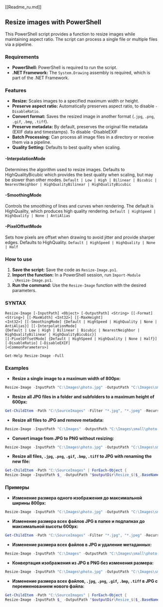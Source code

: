 
[[Readme_ru.md]]

## Resize images with PowerShell
This PowerShell script provides a function to resize images while maintaining aspect ratio. The script can process a single file or multiple files via a pipeline.

### Requirements
* **PowerShell:** PowerShell is required to run the script.
* **.NET Framework:** The `System.Drawing` assembly is required, which is part of the .NET Framework.

### Features
* **Resize:** Scales images to a specified maximum width or height.
* **Preserve aspect ratio:** Automatically preserves aspect ratio, to disable `-DisableRatio`.
* **Convert format:** Saves the resized image in another format (`.jpg`, `.png`, `.gif`, `.bmp`, `.tiff`).
* **Preserve metadata:** By default, preserves the original file metadata (EXIF data and timestamps). To disable -DisableEXIF
* **Batch Processing:** Can process all image files in a directory or receive them via a pipeline.
* **Quality Setting:** Defaults to best quality when scaling.

#### -InterpolationMode
Determines the algorithm used to resize images. Defaults to HighQualityBicubic which provides the best quality when scaling, but may be slower than other modes.
`Default | Low | High | Bilinear | Bicubic | NearestNeighbor | HighQualityBilinear | HighQualityBicubic`

#### -SmoothingMode
Controls the smoothing of lines and curves when rendering. The default is HighQuality, which produces high quality rendering.
`Default | HighSpeed ​​| HighQuality | None | AntiAlias`

#### -PixelOffsetMode
Sets how pixels are offset when drawing to avoid jitter and provide sharper edges. Defaults to HighQuality.
`Default | HighSpeed ​​| HighQuality | None | Half`

### How to use
1. **Save the script:** Save the code as `Resize-Image.ps1`.
2. **Import the function:** In a PowerShell session, run `Import-Module .\Resize-Image.ps1`.
3. **Run the command:** Use the `Resize-Image` function with the desired parameters.

### SYNTAX
    Resize-Image [-InputPath] <Object> [-OutputPath] <String> [[-Format] <String>] [[-MaxWidth] <Int32>] [[-MaxHeight]
    <Int32>] [[-SmoothingMode] {Default | HighSpeed | HighQuality | None | AntiAlias}] [[-InterpolationMode]
    {Default | Low | High | Bilinear | Bicubic | NearestNeighbor | HighQualityBilinear | HighQualityBicubic}]
    [[-PixelOffsetMode] {Default | HighSpeed | HighQuality | None | Half}] [-DisableRatio] [-DisableEXIF] 
    [<CommonParameters>]

`Get-Help Resize-Image -Full`

### Examples
* **Resize a single image to a maximum width of 800px:**
```powershell
Resize-Image -InputPath "C:\Images\photo.jpg" -OutputPath "C:\Images\small\photo_800.jpg" -MaxWidth 800
```

* **Resize all JPG files in a folder and subfolders to a maximum height of 600px:**
```powershell
Get-ChildItem -Path "C:\SourceImages" -Filter "*.jpg", "*.jpeg" -Recurse | Resize-Image -OutputPath "C:\ResizedImages" -MaxHeight 600
```

* **Resize all files to JPG and remove metadata:**
```powershell
Resize-Image -InputPath "C:\Images" -OutputPath "C:\Images\small\photo.png" -Format JPG -DisableEXIF
```

* **Convert image from JPG to PNG without resizing:**
```powershell
Resize-Image -InputPath "C:\Images\photo.jpg" -OutputPath "C:\Images\small\photo.png" -Format png
```
* **Resize all files, `.jpg`, `.png`, `.gif`, `.bmp`, `.tiff` to JPG with renaming the new file:**
```powershell
Get-ChildItem -Path "C:\SourceImages" | ForEach-Object {
Resize-Image -InputPath $_ -OutputPath "$outputDir\Resize_$($_.BaseName)_800-600$($_.Extension)" -MaxWidth 800 -MaxHeight 600 }
```


    


### Примеры
* **Изменение размера одного изображения до максимальной ширины 800px:**
```powershell
Resize-Image -InputPath "C:\Images\photo.jpg" -OutputPath "C:\Images\small\photo_800.jpg" -MaxWidth 800
```

* **Изменение размера всех файлов JPG в папке и подпапках до максимальной высоты 600px:**
```powershell
Get-ChildItem -Path "C:\SourceImages" -Filter "*.jpg", "*.jpeg" -Recurse | Resize-Image -OutputPath "C:\ResizedImages" -MaxHeight 600
```

* **Изменение размера всех файлов в JPG и удаление метаданных:**
```powershell
Resize-Image -InputPath "C:\Images" -OutputPath "C:\Images\small\photo.png" -Format JPG - 
```

* **Конвертация изображения из JPG в PNG без изменения размера:**
```powershell
Resize-Image -InputPath "C:\Images\photo.jpg" -OutputPath "C:\Images\small\photo.png" -Format png
```
* **Изменение размера всех файлов, `.jpg`, `.png`, `.gif`, `.bmp`, `.tiff` в JPG  c переименованием нового файла:**
```powershell
Get-ChildItem -Path "C:\SourceImages" | ForEach-Object { 
Resize-Image -InputPath $_ -OutputPath "$outputDir\Resize_$($_.BaseName)_800-600$($_.Extension)" -MaxWidth 800 -MaxHeight 600 }
```

